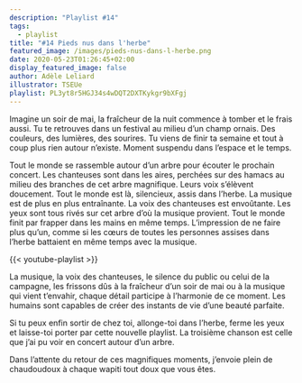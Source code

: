 ```yaml
---
description: "Playlist #14"
tags:
  - playlist
title: "#14 Pieds nus dans l'herbe"
featured_image: /images/pieds-nus-dans-l-herbe.png
date: 2020-05-23T01:26:45+02:00
display_featured_image: false
author: Adèle Leliard
illustrator: TSEUe
playlist: PL3yt8r5HGJ34s4wDQT2DXTKykgr9bXFgj
---
```


Imagine un soir de mai, la fraîcheur de la nuit commence à tomber et le frais aussi. Tu te retrouves dans un festival au milieu d’un champ ornais. Des couleurs, des lumières, des sourires. Tu viens de finir ta semaine et tout à coup plus rien autour n’existe. Moment suspendu dans l’espace et le temps.

Tout le monde se rassemble autour d’un arbre pour écouter le prochain concert. 
Les chanteuses sont dans les aires, perchées sur des hamacs au milieu des branches de cet arbre magnifique.
Leurs voix s’élèvent doucement.
Tout le monde est là, silencieux, assis dans l’herbe.
La musique est de plus en plus entraînante.
La voix des chanteuses est envoûtante.
Les yeux sont tous rivés sur cet arbre d’où la musique provient.
Tout le monde finit par frapper dans les mains en même temps. L’impression de ne faire plus qu’un, comme si les cœurs de toutes les personnes assises dans l’herbe battaient en même temps avec la musique.

{{< youtube-playlist >}}

La musique, la voix des chanteuses, le silence du public ou celui de la campagne, les frissons dûs à la fraîcheur d’un soir de mai ou à la musique qui vient t’envahir, chaque détail participe à l’harmonie de ce moment.
Les humains sont capables de créer des instants de vie d’une beauté parfaite.

Si tu peux enfin sortir de chez toi, allonge-toi dans l’herbe, ferme les yeux et laisse-toi porter par cette nouvelle playlist. La troisième chanson est celle que j’ai pu voir en concert autour d’un arbre.

Dans l’attente du retour de ces magnifiques moments, j’envoie plein de chaudoudoux à chaque wapiti tout doux que vous êtes.